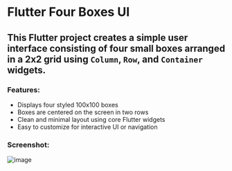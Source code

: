 # Flutter Four Boxes UI
## This Flutter project creates a simple user interface consisting of four small boxes arranged in a 2x2 grid using `Column`, `Row`, and `Container` widgets.

### Features:
- Displays four styled 100x100 boxes
- Boxes are centered on the screen in two rows
- Clean and minimal layout using core Flutter widgets
- Easy to customize for interactive UI or navigation

### Screenshot:
![image](https://github.com/user-attachments/assets/7cd874ed-38ac-44f9-a3ca-4970ca4359a0)
